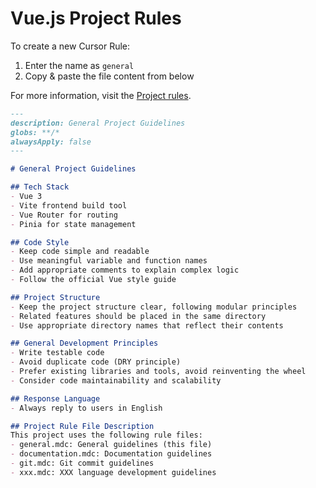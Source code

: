 # Vue.js Project Rules

To create a new Cursor Rule:

1. Enter the name as `general`
2. Copy & paste the file content from below

For more information, visit the [Project rules](https://docs.cursor.com/context/rules#project-rules).


```markdown
---
description: General Project Guidelines
globs: **/*
alwaysApply: false
---

# General Project Guidelines

## Tech Stack
- Vue 3
- Vite frontend build tool
- Vue Router for routing
- Pinia for state management

## Code Style
- Keep code simple and readable
- Use meaningful variable and function names
- Add appropriate comments to explain complex logic
- Follow the official Vue style guide

## Project Structure
- Keep the project structure clear, following modular principles
- Related features should be placed in the same directory
- Use appropriate directory names that reflect their contents

## General Development Principles
- Write testable code
- Avoid duplicate code (DRY principle)
- Prefer existing libraries and tools, avoid reinventing the wheel
- Consider code maintainability and scalability

## Response Language
- Always reply to users in English

## Project Rule File Description
This project uses the following rule files:
- general.mdc: General guidelines (this file)
- documentation.mdc: Documentation guidelines
- git.mdc: Git commit guidelines
- xxx.mdc: XXX language development guidelines
```